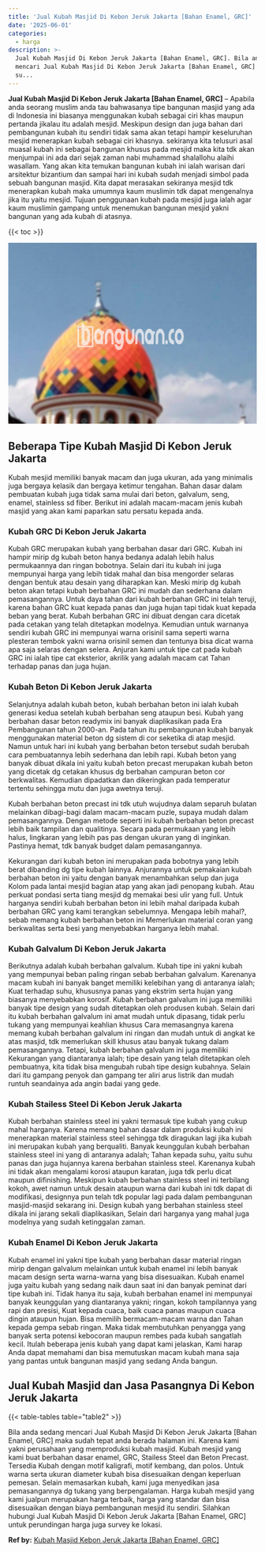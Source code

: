 ```yaml
---
title: 'Jual Kubah Masjid Di Kebon Jeruk Jakarta [Bahan Enamel, GRC]'
date: '2025-06-01'
categories:
  - harga
description: >-
  Jual Kubah Masjid Di Kebon Jeruk Jakarta [Bahan Enamel, GRC]. Bila anda sedang
  mencari Jual Kubah Masjid Di Kebon Jeruk Jakarta [Bahan Enamel, GRC] maka
  su...
---
```


**Jual Kubah Masjid Di Kebon Jeruk Jakarta \[Bahan Enamel, GRC\]** – Apabila anda seorang muslim anda tau bahwasanya tipe bangunan masjid yang ada di Indonesia ini biasanya menggunakan kubah sebagai ciri khas maupun pertanda jikalau itu adalah mesjid. Meskipun design dan juga bahan dari pembangunan kubah itu sendiri tidak sama akan tetapi hampir keseluruhan mesjid menerapkan kubah sebagai ciri khasnya. sekiranya kita telusuri asal muasal kubah ini sebagai bangunan khusus pada mesjid maka kita tdk akan menjumpai ini ada dari sejak zaman nabi muhammad shalallohu alaihi wasallam. Yang akan kita temukan bangunan kubah ini ialah warisan dari arsitektur bizantium dan sampai hari ini kubah sudah menjadi simbol pada sebuah bangunan masjid. Kita dapat merasakan sekiranya mesjid tdk menerapkan kubah maka umumnya kaum muslimin tdk dapat mengenalnya jika itu yaitu mesjid. Tujuan penggunaan kubah pada mesjid juga ialah agar kaum muslimin gampang untuk menemukan bangunan mesjid yakni bangunan yang ada kubah di atasnya.

{{< toc >}}

![Jual Kubah Masjid Di Kebon Jeruk Jakarta [Bahan Enamel, GRC]](/images/jual-kubah-masjid-08.png)

## Beberapa Tipe Kubah Masjid Di Kebon Jeruk Jakarta

Kubah mesjid memiliki banyak macam dan juga ukuran, ada yang minimalis juga bergaya kelasik dan bergaya ketimur tengahan. Bahan dasar dalam pembuatan kubah juga tidak sama mulai dari beton, galvalum, seng, enamel, stainless sd fiber. Berikut ini adalah macam-macam jenis kubah masjid yang akan kami paparkan satu persatu kepada anda.

### Kubah GRC Di Kebon Jeruk Jakarta

Kubah GRC merupakan kubah yang berbahan dasar dari GRC. Kubah ini hampir mirip dg kubah beton hanya bedanya adalah lebih halus permukaannya dan ringan bobotnya. Selain dari itu kubah ini juga mempunyai harga yang lebih tidak mahal dan bisa mengorder selaras dengan bentuk atau desain yang diharapkan kan. Meski mirip dg kubah beton akan tetapi kubah berbahan GRC ini mudah dan sederhana dalam pemasangannya. Untuk daya tahan dari kubah berbahan GRC ini telah teruji, karena bahan GRC kuat kepada panas dan juga hujan tapi tidak kuat kepada beban yang berat. Kubah berbahan GRC ini dibuat dengan cara dicetak pada cetakan yang telah ditetapkan modelnya. Kemudian untuk warnanya sendiri kubah GRC ini mempunyai warna orisinil sama seperti warna plesteran tembok yakni warna orisinil semen dan tentunya bisa dicat warna apa saja selaras dengan selera. Anjuran kami untuk tipe cat pada kubah GRC ini ialah tipe cat eksterior, akrilik yang adalah macam cat Tahan terhadap panas dan juga hujan.

### Kubah Beton Di Kebon Jeruk Jakarta

Selanjutnya adalah kubah beton, kubah berbahan beton ini ialah kubah generasi kedua setelah kubah berbahan seng ataupun besi. Kubah yang berbahan dasar beton readymix ini banyak diaplikasikan pada Era Pembangunan tahun 2000-an. Pada tahun itu pembangunan kubah banyak menggunakan material beton dg sistem di cor seketika di atap mesjid. Namun untuk hari ini kubah yang berbahan beton tersebut sudah berubah cara pembuatannya lebih sederhana dan lebih rapi. Kubah beton yang banyak dibuat dikala ini yaitu kubah beton precast merupakan kubah beton yang dicetak dg cetakan khusus dg berbahan campuran beton cor berkwalitas. Kemudian dipadatkan dan dikeringkan pada temperatur tertentu sehingga mutu dan juga awetnya teruji.

Kubah berbahan beton precast ini tdk utuh wujudnya dalam separuh bulatan melainkan dibagi-bagi dalam macam-macam puzle, supaya mudah dalam pemasangannya. Dengan metode seperti ini kubah berbahan beton precast lebih baik tampilan dan qualitinya. Secara pada permukaan yang lebih halus, lingkaran yang lebih pas pas dengan ukuran yang di inginkan. Pastinya hemat, tdk banyak budget dalam pemasangannya.

Kekurangan dari kubah beton ini merupakan pada bobotnya yang lebih berat dibanding dg tipe kubah lainnya. Anjurannya untuk pemakaian kubah berbahan beton ini yaitu dengan banyak menambahkan selup dan juga Kolom pada lantai mesjid bagian atap yang akan jadi penopang kubah. Atau perkuat pondasi serta tiang mesjid dg memakai besi ulir yang full. Untuk harganya sendiri kubah berbahan beton ini lebih mahal daripada kubah berbahan GRC yang kami terangkan sebelumnya. Mengapa lebih mahal?, sebab memang kubah berbahan beton ini Memerlukan material coran yang berkwalitas serta besi yang menyebabkan harganya lebih mahal.

### Kubah Galvalum Di Kebon Jeruk Jakarta

Berikutnya adalah kubah berbahan galvalum. Kubah tipe ini yakni kubah yang mempunyai beban paling ringan sebab berbahan galvalum. Karenanya macam kubah ini banyak banget memiliki kelebihan yang di antaranya ialah; Kuat terhadap suhu, khususnya panas yang ekstrim serta hujan yang biasanya menyebabkan korosif. Kubah berbahan galvalum ini juga memiliki banyak tipe design yang sudah ditetapkan oleh produsen kubah. Selain dari itu kubah berbahan galvalum ini amat mudah untuk dipasang, tidak perlu tukang yang mempunyai keahlian khusus Cara memasangnya karena memang kubah berbahan galvalum ini ringan dan mudah untuk di angkat ke atas masjid, tdk memerlukan skill khusus atau banyak tukang dalam pemasangannya. Tetapi, kubah berbahan galvalum ini juga memiliki Kekurangan yang diantaranya ialah; tipe desain yang telah ditetapkan oleh pembuatnya, kita tidak bisa mengubah rubah tipe design kubahnya. Selain dari itu gampang penyok dan gampang ter aliri arus listrik dan mudah runtuh seandainya ada angin badai yang gede.

### Kubah Stailess Steel Di Kebon Jeruk Jakarta

Kubah berbahan stainless steel ini yakni termasuk tipe kubah yang cukup mahal harganya. Karena memang bahan dasar dalam produksi kubah ini menerapkan material stainless steel sehingga tdk diragukan lagi jika kubah ini merupakan kubah yang berqualiti. Banyak keunggulan kubah berbahan stainless steel ini yang di antaranya adalah; Tahan kepada suhu, yaitu suhu panas dan juga hujannya karena berbahan stainless steel. Karenanya kubah ini tidak akan mengalami korosi ataupun karatan, juga tdk perlu dicat maupun difinishing. Meskipun kubah berbahan stainless steel ini terbilang kokoh, awet namun untuk desain ataupun warna dari kubah ini tdk dapat di modifikasi, designnya pun telah tdk popular lagi pada dalam pembangunan masjid-masjid sekarang ini. Design kubah yang berbahan stainless steel dikala ini jarang sekali diaplikasikan, Selain dari harganya yang mahal juga modelnya yang sudah ketinggalan zaman.

### Kubah Enamel Di Kebon Jeruk Jakarta

Kubah enamel ini yakni tipe kubah yang berbahan dasar material ringan mirip dengan galvalum melainkan untuk kubah enamel ini lebih banyak macam design serta warna-warna yang bisa disesuaikan. Kubah enamel juga yaitu kubah yang sedang naik daun saat ini dan banyak peminat dari tipe kubah ini. Tidak hanya itu saja, kubah berbahan enamel ini mempunyai banyak keunggulan yang diantaranya yakni; ringan, kokoh tampilannya yang rapi dan presisi, Kuat kepada cuaca, baik cuaca panas maupun cuaca dingin ataupun hujan. Bisa memilih bermacam-macam warna dan Tahan kepada gempa sebab ringan. Maka tidak membutuhkan penyangga yang banyak serta potensi kebocoran maupun rembes pada kubah sangatlah kecil. Itulah beberapa jenis kubah yang dapat kami jelaskan, Kami harap Anda dapat memahami dan bisa memutuskan macam kubah mana saja yang pantas untuk bangunan masjid yang sedang Anda bangun.

## Jual Kubah Masjid dan Jasa Pasangnya Di Kebon Jeruk Jakarta

{{< table-tables table="table2" >}}

Bila anda sedang mencari Jual Kubah Masjid Di Kebon Jeruk Jakarta \[Bahan Enamel, GRC\] maka sudah tepat anda berada halaman ini. Karena kami yakni perusahaan yang memproduksi kubah masjid. Kubah mesjid yang kami buat berbahan dasar enamel, GRC, Stailess Steel dan Beton Precast. Tersedia Kubah dengan motif kaligrafi, motif kembang, dan polos. Untuk warna serta ukuran diameter kubah bisa disesuaikan dengan keperluan pemesan. Selain memasarkan kubah, kami juga menyedikan jasa pemasangannya dg tukang yang berpengalaman. Harga kubah mesjid yang kami jualpun merupakan harga terbaik, harga yang standar dan bisa disesuaikan dengan biaya pembangunan mesjid itu sendiri. Silahkan hubungi Jual Kubah Masjid Di Kebon Jeruk Jakarta \[Bahan Enamel, GRC\] untuk perundingan harga juga survey ke lokasi.

**Ref by:** [Kubah Masjid Kebon Jeruk Jakarta [Bahan Enamel, GRC]](https://id.wikipedia.org/wiki/Kubah)
